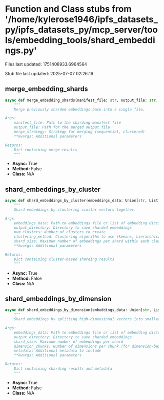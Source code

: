 # Function and Class stubs from '/home/kylerose1946/ipfs_datasets_py/ipfs_datasets_py/mcp_server/tools/embedding_tools/shard_embeddings.py'

Files last updated: 1751408933.6964564

Stub file last updated: 2025-07-07 02:26:16

## merge_embedding_shards

```python
async def merge_embedding_shards(manifest_file: str, output_file: str, merge_strategy: str = "sequential", **kwargs) -> Dict[str, Any]:
    """
    Merge previously sharded embeddings back into a single file.

Args:
    manifest_file: Path to the sharding manifest file
    output_file: Path for the merged output file
    merge_strategy: Strategy for merging (sequential, clustered)
    **kwargs: Additional parameters

Returns:
    Dict containing merge results
    """
```
* **Async:** True
* **Method:** False
* **Class:** N/A

## shard_embeddings_by_cluster

```python
async def shard_embeddings_by_cluster(embeddings_data: Union[str, List[Dict[str, Any]]], output_directory: str, num_clusters: int = 10, clustering_method: str = "kmeans", shard_size: int = 1000, **kwargs) -> Dict[str, Any]:
    """
    Shard embeddings by clustering similar vectors together.

Args:
    embeddings_data: Path to embeddings file or list of embedding dicts
    output_directory: Directory to save sharded embeddings
    num_clusters: Number of clusters to create
    clustering_method: Clustering algorithm to use (kmeans, hierarchical)
    shard_size: Maximum number of embeddings per shard within each cluster
    **kwargs: Additional parameters

Returns:
    Dict containing cluster-based sharding results
    """
```
* **Async:** True
* **Method:** False
* **Class:** N/A

## shard_embeddings_by_dimension

```python
async def shard_embeddings_by_dimension(embeddings_data: Union[str, List[Dict[str, Any]]], output_directory: str, shard_size: int = 1000, dimension_chunks: Optional[int] = None, metadata: Optional[Dict[str, Any]] = None, **kwargs) -> Dict[str, Any]:
    """
    Shard embeddings by splitting high-dimensional vectors into smaller chunks.

Args:
    embeddings_data: Path to embeddings file or list of embedding dicts
    output_directory: Directory to save sharded embeddings
    shard_size: Maximum number of embeddings per shard
    dimension_chunks: Number of dimensions per chunk (for dimension-based sharding)
    metadata: Additional metadata to include
    **kwargs: Additional parameters

Returns:
    Dict containing sharding results and metadata
    """
```
* **Async:** True
* **Method:** False
* **Class:** N/A
